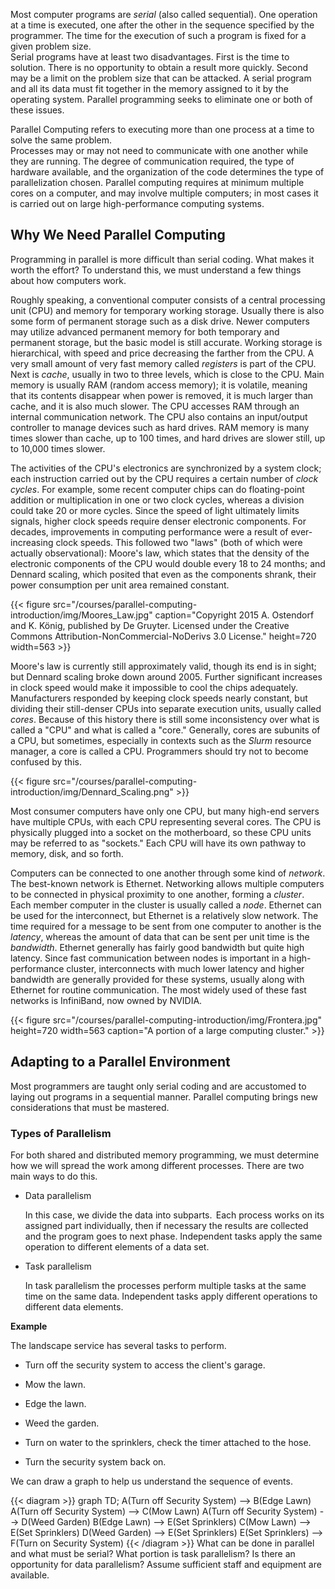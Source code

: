 Most computer programs are _serial_ (also called sequential).  One operation at a time is executed, one after the other in the sequence specified by the programmer.  The time for the execution of such a program is fixed for a given problem size.  
Serial programs have at least two disadvantages.  First is the time to solution.
There is no opportunity to obtain a result more quickly.  Second may be a limit on the problem size that can be attacked.  A serial program and all its data must fit together in the memory assigned to it by the operating system.  Parallel programming seeks to eliminate one or both of these issues.

Parallel Computing refers to executing more than one process at a time to solve the same problem.  
Processes may or may not need to communicate with one another while they are running.
The degree of communication required, the type of hardware available, and the organization of the code determines the type of parallelization chosen.  Parallel computing requires at minimum multiple cores on a computer, and may involve
multiple computers; in most cases it is carried out on large high-performance computing systems.

## Why We Need Parallel Computing

Programming in parallel is more difficult than serial coding.  What makes it worth the effort?  To understand this, we must understand a few things about how computers work.

Roughly speaking, a conventional computer consists of a central processing unit (CPU) and memory for temporary working storage.  Usually there is also some form of permanent storage such as a disk drive.  Newer computers may utilize advanced permanent memory for both temporary and permanent storage, but the basic model is still accurate.  Working storage is hierarchical, with speed and price decreasing the farther from the CPU.  A very small amount of very fast memory called _registers_ is part of the CPU.  Next is _cache_, usually in two to three levels, which is close to the CPU.  Main memory is usually RAM (random access memory); it is volatile, meaning that its contents disappear when power is removed, it is much larger than cache, and it is also much slower.  The CPU accesses RAM through an internal communication network.  The CPU also contains an input/output controller to manage devices such as hard drives.
RAM memory is many times slower than cache, up to 100 times, and hard drives are slower still, up to 10,000 times slower.  

The activities of the CPU's electronics are synchronized by a system clock; each instruction carried out by the CPU requires a certain number of _clock cycles_.  For example, some recent computer chips can do floating-point addition or multiplication in one or two clock cycles, whereas a division could take 20 or more cycles.  Since the speed of light ultimately limits signals, higher clock
speeds require denser electronic components.
For decades, improvements in computing performance were a result of ever-increasing clock speeds.  This followed two "laws" (both of which were actually observational):  Moore's law, which states that the density of the electronic components of the CPU would double every 18 to 24 months; and Dennard scaling, which posited that even as the components shrank, their power consumption per unit area remained constant.  

{{< figure src="/courses/parallel-computing-introduction/img/Moores_Law.jpg" caption="Copyright 2015 A. Ostendorf and K. König, published by De Gruyter.  Licensed under the Creative Commons Attribution-NonCommercial-NoDerivs 3.0 License." height=720 width=563 >}}

Moore's law is currently still approximately valid, though its end is in sight; but Dennard scaling broke down around 2005.  Further significant increases in clock speed would make it impossible to cool the chips adequately.  Manufacturers responded by keeping clock speeds nearly constant, but dividing their still-denser CPUs into separate execution units, usually called _cores_.  Because of this history there is still some inconsistency over what is called a "CPU" and what is called a "core."  Generally, cores are subunits of a CPU, but sometimes, especially in contexts such as the _Slurm_ resource manager, a core is called a CPU.  Programmers should try not to become confused by this.

{{< figure src="/courses/parallel-computing-introduction/img/Dennard_Scaling.png" >}}

Most consumer computers have only one CPU, but many high-end servers have multiple CPUs, with each CPU representing several cores.  The CPU is physically plugged into a socket on the motherboard, so these CPU units may be referred to as "sockets."  Each CPU will have
its own pathway to memory, disk, and so forth.  

Computers can be connected to one another through some kind of _network_.  The best-known network is Ethernet. Networking allows multiple computers to be connected in physical proximity to one another, forming a _cluster_.  Each member computer in the cluster is usually
called a _node_.  Ethernet can be used for the interconnect, but Ethernet is a relatively slow network.  The time required for a message to be sent from one computer to another is the _latency_, whereas the amount of data that can be sent per unit time is the _bandwidth_.  Ethernet generally has fairly good bandwidth but quite high latency.  Since fast communication between nodes is important in a
high-performance cluster, interconnects with much lower latency and higher bandwidth are generally provided for these systems, usually along with Ethernet for routine communication.  The most widely used of these fast networks is InfiniBand, now owned by NVIDIA.  

{{< figure src="/courses/parallel-computing-introduction/img/Frontera.jpg" height=720 width=563 caption="A portion of a large computing cluster." >}}

## Adapting to a Parallel Environment

Most programmers are taught only serial coding and are accustomed to laying out programs in a sequential manner.  Parallel computing brings new considerations that must be mastered.

### Types of Parallelism

For both shared and distributed memory programming, we must determine how we will spread the work among different processes.  There are two main ways to do this.

- Data parallelism

    In this case, we divide the data into subparts.  Each process works on its assigned part individually, then if necessary the results are collected and the program goes to next phase.
Independent tasks apply the same operation to different elements of a data set.

-  Task parallelism

    In task parallelism the processes perform multiple tasks at the same time on the same data. Independent tasks apply different operations to different data elements.

**Example**

The landscape service has several tasks to perform.   

- Turn off the security system to access the client's garage.

- Mow the lawn.

- Edge the lawn.

- Weed the garden.

- Turn on water to the sprinklers, check the timer attached to the hose.

- Turn the security system back on.

We can draw a graph to help us understand the sequence of events.

{{< diagram >}}
graph TD;
A(Turn off Security System) --> B(Edge Lawn)
A(Turn off Security System) --> C(Mow Lawn)
A(Turn off Security System) --> D(Weed Garden)
B(Edge Lawn) --> E(Set Sprinklers)
C(Mow Lawn) --> E(Set Sprinklers)
D(Weed Garden) --> E(Set Sprinklers)
E(Set Sprinklers) --> F(Turn on Security System)
{{< /diagram >}}
What can be done in parallel and what must be serial?
What portion is task parallelism?  Is there an opportunity for data parallelism? Assume sufficient staff and equipment are available.

